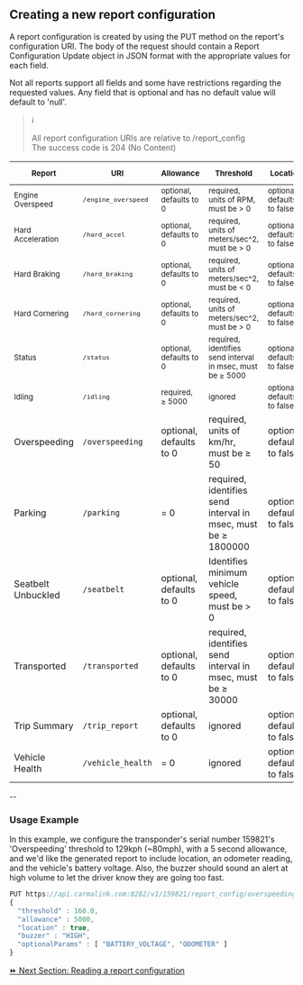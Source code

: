 <h2>Creating a new report configuration</h2>
A report configuration is created by using the PUT method on the report's configuration URI. The body of the request should contain a Report Configuration Update object in JSON format with the appropriate values for each field.  

Not all reports support all fields and some have restrictions regarding the requested values. Any field that is optional and has no default value will default to 'null'.  

> :information_source:   
>
> All report configuration URIs are relative to /report_config  
> The success code is 204 (No Content)  

<sub>Report</sub> | <sub>URI</sub> | <sub>Allowance</sub> | <sub>Threshold</sub> | <sub>Location</sub> | <sub>Buzzer</sub> | <sub>Optional Parameters</sub> | <sub>Optional Conditions</sub>
-------|-----|-----------|-----------|----------|--------|---------------------|---------------------
<sub>Engine Overspeed</sub> | <sub>`/engine_overspeed`</sub> | <sub>optional, defaults to 0</sub> | <sub>required, units of RPM, must be > 0</sub> | <sub>optional, defaults to false</sub> | <sub>optional</sub> | <sub>optional</sub> | <sub>not supported</sub>  
<sub>Hard Acceleration</sub> | <sub>`/hard_accel`</sub> | <sub>optional, defaults to 0</sub> | <sub>required, units of meters/sec^2, must be > 0</sub> | <sub>optional, defaults to false</sub> | <sub>optional</sub> | <sub>optional</sub> | <sub>not supported</sub>   
<sub>Hard Braking</sub> | <sub>`/hard_braking`</sub> | <sub>optional, defaults to 0</sub> | <sub>required, units of meters/sec^2, must be < 0</sub> | <sub>optional, defaults to false</sub> | <sub>optional</sub> | <sub>optional</sub> | <sub>not supported</sub>  
<sub>Hard Cornering</sub> | <sub>`/hard_cornering`</sub> | <sub>optional, defaults to 0</sub> | <sub>required, units of meters/sec^2, must be > 0</sub> | <sub>optional, defaults to false</sub> | <sub>optional</sub> | <sub>optional</sub> | <sub>not supported</sub>  
<sub>Status</sub> | <sub>`/status`</sub> | <sub>optional, defaults to 0</sub> | <sub>required, identifies send interval in msec, must be ≥ 5000</sub> | <sub>optional, defaults to false</sub> | <sub>ignored</sub> | <sub>optional</sub> | <sub>not supported</sub>  
<sub>Idling</sub> | <sub>`/idling`</sub> | <sub>required, ≥ 5000</sub> | <sub>ignored</sub> | <sub>optional, defaults to false</sub> | <sub>optional</sub> | <sub>optional</sub> | <sub>not supported</sub>  
Overspeeding | `/overspeeding` | optional, defaults to 0 | required, units of km/hr, must be ≥ 50 | optional, defaults to false | optional | optional | not supported  
Parking | `/parking` | = 0 | required, identifies send interval in msec, must be ≥ 1800000 | optional, defaults to false | ignored | optional | not supported  
Seatbelt Unbuckled | `/seatbelt` | optional, defaults to 0 | Identifies minimum vehicle speed, must be > 0 | optional, defaults to false | optional | optional | not supported  
Transported | `/transported` | optional, defaults to 0 | required, identifies send interval in msec, must be ≥ 30000 | optional, defaults to false | ignored | optional | not supported  
Trip Summary | `/trip_report` | optional, defaults to 0 | ignored | optional, defaults to false | ignored | optional | optional | not supported  
Vehicle Health | `/vehicle_health` | = 0 | ignored | optional, defaults to false | ignored | optional | optional  


--
<h3>Usage Example</h3>  
In this example, we configure the transponder's serial number 159821's 'Overspeeding' threshold to 129kph (~80mph), with a 5 second allowance, and we'd like the generated report to include location, an odometer reading, and the vehicle's battery voltage.  Also, the buzzer should sound an alert at high volume to let the driver know they are going too fast.  

```javascript
PUT https://api.carmalink.com:8282/v1/159821/report_config/overspeeding  
{  
  "threshold" : 160.0,  
  "allowance" : 5000,  
  "location" : true,  
  "buzzer" : "HIGH",  
  "optionalParams" : [ "BATTERY_VOLTAGE", "ODOMETER" ]  
}  
```

[:fast_forward: Next Section: Reading a report configuration](/readingReportConfig.md)
